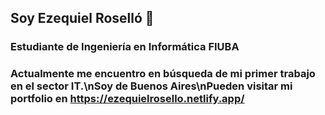 ## Soy Ezequiel Roselló 👋
### Estudiante de Ingeniería en Informática FIUBA

### Actualmente me encuentro en búsqueda de mi primer trabajo en el sector IT.\nSoy de Buenos Aires\nPueden visitar mi portfolio en https://ezequielrosello.netlify.app/

<!--
**ezerosello/ezerosello** is a ✨ _special_ ✨ repository because its `README.md` (this file) appears on your GitHub profile.

Here are some ideas to get you started:

- 🔭 I’m currently working on ...
- 🌱 I’m currently learning ...
- 👯 I’m looking to collaborate on ...
- 🤔 I’m looking for help with ...
- 💬 Ask me about ...
- 📫 How to reach me: ...
- 😄 Pronouns: ...
- ⚡ Fun fact: ...
-->
